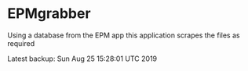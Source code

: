 # EPMgrabber
Using a database from the EPM app this application scrapes the files as required


Latest backup: Sun Aug 25 15:28:01 UTC 2019
